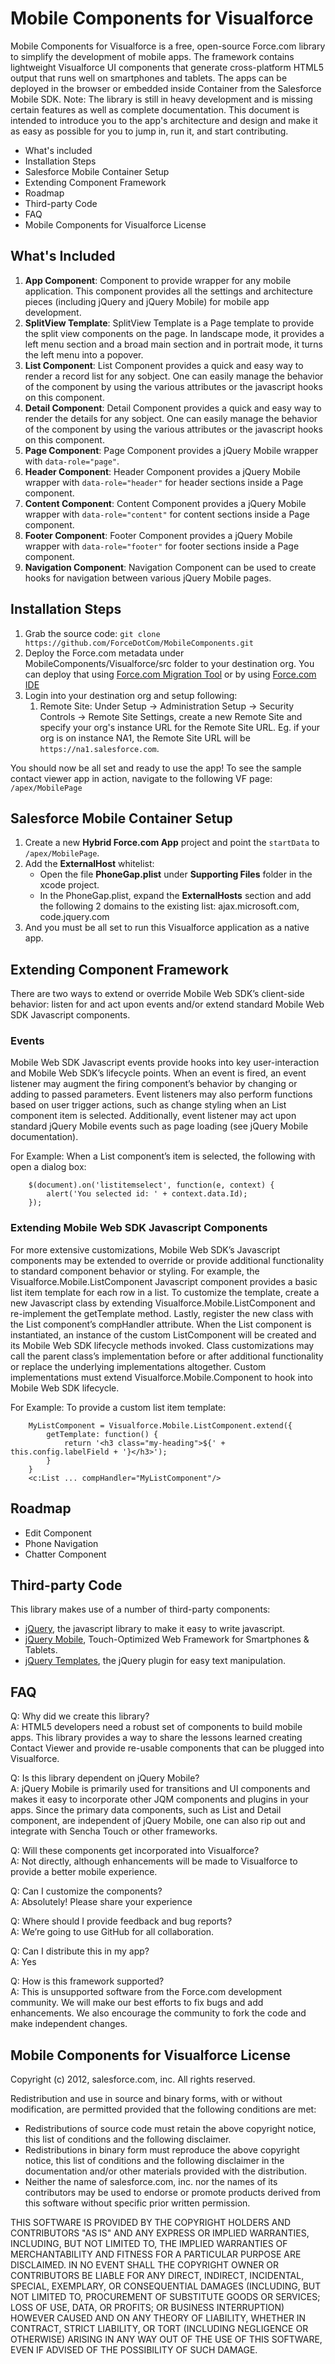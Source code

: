 # Mobile Components for Visualforce #

Mobile Components for Visualforce is a free, open-source Force.com library to simplify the development of mobile apps. The framework contains lightweight Visualforce UI components that generate cross-platform HTML5 output that runs well on smartphones and tablets. The apps can be deployed in the browser or embedded inside Container from the Salesforce Mobile SDK. 
Note: The library is still in heavy development and is missing certain features as well as complete documentation.
This document is intended to introduce you to the app's architecture and design and make it as easy as possible for you to jump in, run it, and start contributing.

- What's included
- Installation Steps
- Salesforce Mobile Container Setup
- Extending Component Framework
- Roadmap
- Third-party Code
- FAQ
- Mobile Components for Visualforce License

## What's Included ##
1. **App Component**: Component to provide wrapper for any mobile application. This component provides all the settings and architecture pieces (including jQuery and jQuery Mobile) for mobile app development.
2. **SplitView Template**: SplitView Template is a Page template to provide the split view components on the page. In landscape mode, it provides a left menu section and a broad main section and in portrait mode, it turns the left menu into a popover.
3. **List Component**: List Component provides a quick and easy way to render a record list for any sobject. One can easily manage the behavior of the component by using the various attributes or the javascript hooks on this component.
4. **Detail Component**: Detail Component provides a quick and easy way to render the details for any sobject. One can easily manage the behavior of the component by using the various attributes or the javascript hooks on this component.
5. **Page Component**: Page Component provides a jQuery Mobile wrapper with `data-role="page"`.
6. **Header Component**: Header Component provides a jQuery Mobile wrapper with `data-role="header"` for header sections inside a Page component.
7. **Content Component**: Content Component provides a jQuery Mobile wrapper with `data-role="content"` for content sections inside a Page component.
8. **Footer Component**: Footer Component provides a jQuery Mobile wrapper with `data-role="footer"` for footer sections inside a Page component.
9. **Navigation Component**: Navigation Component can be used to create hooks for navigation between various jQuery Mobile pages.

 
## Installation Steps ##
1. Grab the source code: `git clone https://github.com/ForceDotCom/MobileComponents.git`
2. Deploy the Force.com metadata under MobileComponents/Visualforce/src folder to your destination org. You can deploy that using [Force.com Migration Tool](http://wiki.developerforce.com/index.php/Force.com_Migration_Tool) or by using [Force.com IDE](http://wiki.developerforce.com/index.php/Force.com_IDE)
3. Login into your destination org and setup following:
    1. Remote Site: Under Setup -> Administration Setup -> Security Controls -> Remote Site Settings, create a new Remote Site and specify your org's instance URL for the Remote Site URL. Eg. if your org is on instance NA1, the Remote Site URL will be `https://na1.salesforce.com`.

You should now be all set and ready to use the app! To see the sample contact viewer app in action, navigate to the following VF page: `/apex/MobilePage`

## Salesforce Mobile Container Setup ##
1. Create a new **Hybrid Force.com App** project and point the `startData` to `/apex/MobilePage`.
2. Add the **ExternalHost** whitelist:
	- Open the file **PhoneGap.plist** under **Supporting Files** folder in the xcode project.
	- In the PhoneGap.plist, expand the **ExternalHosts** section and add the following 2 domains to the existing list: ajax.microsoft.com, code.jquery.com
3. And you must be all set to run this Visualforce application as a native app.


## Extending Component Framework ##
There are two ways to extend or override Mobile Web SDK’s client-side behavior: listen for and act upon events and/or extend standard Mobile Web SDK Javascript components.

### Events
Mobile Web SDK Javascript events provide hooks into key user-interaction and Mobile Web SDK’s lifecycle points. When an event is fired, an event listener may augment the firing component’s behavior by changing or adding to passed parameters. Event listeners may also perform functions based on user trigger actions, such as change styling when an List component item is selected. Additionally, event listener may act upon standard jQuery Mobile events such as page loading (see jQuery Mobile documentation).

For Example: When a List component’s item is selected, the following with open a dialog box:

        $(document).on('listitemselect', function(e, context) {
            alert('You selected id: ' + context.data.Id);
        });

### Extending Mobile Web SDK Javascript Components
For more extensive customizations, Mobile Web SDK’s Javascript components may be extended to override or provide additional functionality to standard component behavior or styling.  For example, the Visualforce.Mobile.ListComponent Javascript component provides a basic list item template for each row in a list.  To customize the template, create a new Javascript class by extending Visualforce.Mobile.ListComponent and re-implement the getTemplate method.  Lastly, register the new class with the List component’s compHandler attribute.  When the List component is instantiated, an instance of the custom ListComponent will be created and its Mobile Web SDK lifecycle methods invoked.  Class customizations may call the parent class’s implementation before or after additional functionality or replace the underlying implementations altogether.  Custom implementations must extend Visualforce.Mobile.Component to hook into Mobile Web SDK lifecycle.

For Example: To provide a custom list item template:

        MyListComponent = Visualforce.Mobile.ListComponent.extend({
            getTemplate: function() {
                return '<h3 class="my-heading">${' + this.config.labelField + '}</h3>');
            }
        }
        <c:List ... compHandler="MyListComponent"/>


## Roadmap ##
- Edit Component
- Phone Navigation
- Chatter Component

## Third-party Code ##

This library makes use of a number of third-party components:

- [jQuery](http://jquery.com), the javascript library to make it easy to write javascript.
- [jQuery Mobile](http://jquerymobile.com), Touch-Optimized Web Framework for Smartphones & Tablets.
- [jQuery Templates](http://api.jquery.com/category/plugins/templates/), the jQuery plugin for easy text manipulation.


## FAQ ##

Q: Why did we create this library?  
A: HTML5 developers need a robust set of components to build mobile apps. This library provides a way to share the lessons learned creating Contact Viewer and provide re-usable components that can be plugged into Visualforce. 

Q: Is this library dependent on jQuery Mobile?  
A: jQuery Mobile is primarily used for transitions and UI components and makes it easy to incorporate other JQM components and plugins in your apps. Since the primary data components, such as List and Detail component, are independent of jQuery Mobile, one can also rip out and integrate with Sencha Touch or other frameworks.

Q: Will these components get incorporated into Visualforce?  
A: Not directly, although enhancements will be made to Visualforce to provide a better mobile experience.

Q: Can I customize the components?  
A: Absolutely! Please share your experience

Q: Where should I provide feedback and bug reports?  
A: We’re going to use GitHub for all collaboration.

Q: Can I distribute this in my app?  
A: Yes

Q: How is this framework supported?  
A: This is unsupported software from the Force.com development community. We will make our best efforts to fix bugs and add enhancements. We also encourage the community to fork the code and make independent changes.

## Mobile Components for Visualforce License ##
Copyright (c) 2012, salesforce.com, inc. All rights reserved.

Redistribution and use in source and binary forms, with or without modification, are permitted provided that the following conditions are met:

- Redistributions of source code must retain the above copyright notice, this list of conditions and the following disclaimer.
- Redistributions in binary form must reproduce the above copyright notice, this list of conditions and the following disclaimer in the documentation and/or other materials provided with the distribution.
- Neither the name of salesforce.com, inc. nor the names of its contributors may be used to endorse or promote products derived from this software without specific prior written permission.

THIS SOFTWARE IS PROVIDED BY THE COPYRIGHT HOLDERS AND CONTRIBUTORS "AS IS" AND ANY EXPRESS OR IMPLIED WARRANTIES, INCLUDING, BUT NOT LIMITED TO, THE IMPLIED WARRANTIES OF MERCHANTABILITY AND FITNESS FOR A PARTICULAR PURPOSE ARE DISCLAIMED. IN NO EVENT SHALL THE COPYRIGHT OWNER OR CONTRIBUTORS BE LIABLE FOR ANY DIRECT, INDIRECT, INCIDENTAL, SPECIAL, EXEMPLARY, OR CONSEQUENTIAL DAMAGES (INCLUDING, BUT NOT LIMITED TO, PROCUREMENT OF SUBSTITUTE GOODS OR SERVICES; LOSS OF USE, DATA, OR PROFITS; OR BUSINESS INTERRUPTION) HOWEVER CAUSED AND ON ANY THEORY OF LIABILITY, WHETHER IN CONTRACT, STRICT LIABILITY, OR TORT (INCLUDING NEGLIGENCE OR OTHERWISE) ARISING IN ANY WAY OUT OF THE USE OF THIS SOFTWARE, EVEN IF ADVISED OF THE POSSIBILITY OF SUCH DAMAGE.
